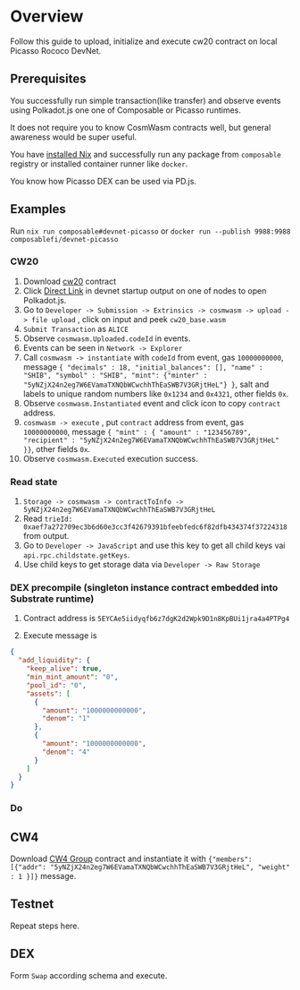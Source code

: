 # Overview

Follow this guide to upload, initialize and execute cw20 contract on local Picasso Rococo DevNet.

## Prerequisites

You successfully run simple transaction(like transfer) and observe events using Polkadot.js one one of Composable or Picasso runtimes.

It does not require you to know CosmWasm contracts well, but general awareness would be super useful.

You have [installed Nix](https://zero-to-nix.com/start/install) and successfully run any package from `composable` registry or installed container runner like `docker`.

You know how Picasso DEX can be used via PD.js.

## Examples

Run `nix run composable#devnet-picasso` or `docker run --publish 9988:9988 composablefi/devnet-picasso`   

### CW20 

1. Download [cw20](https://github.com/CosmWasm/cw-plus/releases/download/v1.0.1/cw20_base.wasm) contract
3. Click [Direct Link](https://polkadot.js.org/apps/?rpc=ws://127.0.0.1:9988#/explorer) in devnet startup output on one of nodes to open Polkadot.js.
4. Go to `Developer -> Submission -> Extrinsics -> cosmwasm -> upload -> file upload` , click on input and peek `cw20_base.wasm`  
5. `Submit Transaction` as `ALICE`
6. Observe `cosmwasm.Uploaded.codeId` in events.
7. Events can be seen in `Network -> Explorer`
8. Call `cosmwasm -> instantiate` with `codeId` from event, gas `10000000000`, message `{ "decimals" : 18, "initial_balances": [], "name" : "SHIB", "symbol" : "SHIB", "mint": {"minter" : "5yNZjX24n2eg7W6EVamaTXNQbWCwchhThEaSWB7V3GRjtHeL"} }`, salt and labels to unique random numbers like `0x1234` and  `0x4321`, other fields `0x`.
9. Observe `cosmwasm.Instantiated` event and click icon to copy `contract` address.
10. `cosmwasm -> execute` , put `contract` address from event, gas `10000000000`, message `{ "mint" : { "amount" : "123456789", "recipient" : "5yNZjX24n2eg7W6EVamaTXNQbWCwchhThEaSWB7V3GRjtHeL" }}`, other fields `0x`.
11. Observe `cosmwasm.Executed` execution success.

### Read state

1. `Storage -> cosmwasm -> contractToInfo -> 5yNZjX24n2eg7W6EVamaTXNQbWCwchhThEaSWB7V3GRjtHeL`
2. Read `trieId: 0xaef7a272709ec3b6d60e3cc3f42679391bfeebfedc6f82dfb434374f37224318` from output.
3. Go to `Developer -> JavaScript` and use this key to get all child keys vai `api.rpc.childstate.getKeys`.
4. Use child keys to get storage data via `Developer -> Raw Storage`

### DEX precompile (singleton instance contract embedded into Substrate runtime)

1. Contract address is `5EYCAe5iidyqfb6z7dgK2d2Wpk9D1n8KpBUi1jra4a4PTPg4`

2. Execute message is
```json
{
  "add_liquidity": {
    "keep_alive": true,
    "min_mint_amount": "0",
    "pool_id": "0",
    "assets": [
      {
        "amount": "1000000000000",
        "denom": "1"
      },
      {
        "amount": "1000000000000",
        "denom": "4"
      }
    ]
  }
}
```

### Do

## CW4

Download [CW4 Group](https://github.com/CosmWasm/cw-plus/releases/download/v1.0.1/cw4_group.wasm) contract
and instantiate it with `{"members": [{"addr": "5yNZjX24n2eg7W6EVamaTXNQbWCwchhThEaSWB7V3GRjtHeL", "weight" : 1 }]}` message. 

## Testnet

Repeat steps here.

## DEX

Form `Swap` according schema and execute.